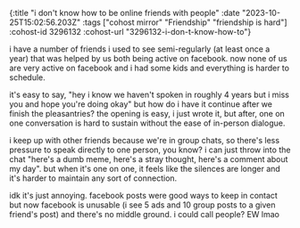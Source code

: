 {:title "i don't know how to be online friends with people"
 :date "2023-10-25T15:02:56.203Z"
 :tags ["cohost mirror" "Friendship" "friendship is hard"]
 :cohost-id 3296132
 :cohost-url "3296132-i-don-t-know-how-to"}

i have a number of friends i used to see semi-regularly (at least once a year) that was helped by us both being active on facebook. now none of us are very active on facebook and i had some kids and everything is harder to schedule.

it's easy to say, "hey i know we haven't spoken in roughly 4 years but i miss you and hope you're doing okay" but how do i have it continue after we finish the pleasantries? the opening is easy, i just wrote it, but after, one on one conversation is hard to sustain without the ease of in-person dialogue.

i keep up with other friends because we're in group chats, so there's less pressure to speak directly to one person, you know? i can just throw into the chat "here's a dumb meme, here's a stray thought, here's a comment about my day". but when it's one on one, it feels like the silences are longer and it's harder to maintain any sort of connection.

idk it's just annoying. facebook posts were good ways to keep in contact but now facebook is unusable (i see 5 ads and 10 group posts to a given friend's post) and there's no middle ground. i could call people? EW lmao